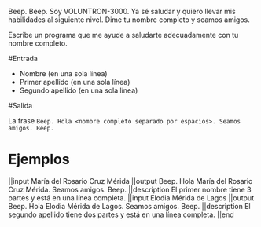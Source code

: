 Beep. Beep. Soy VOLUNTRON-3000. Ya sé saludar y quiero llevar mis habilidades al siguiente nivel. Dime tu nombre completo y seamos amigos.

Escribe un programa que me ayude a saludarte adecuadamente con tu nombre completo.

#Entrada

- Nombre (en una sola línea)
- Primer apellido (en una sola línea)
- Segundo apellido (en una sola línea)

#Salida

La frase `Beep. Hola <nombre completo separado por espacios>. Seamos amigos. Beep.`

# Ejemplos

||input
María del Rosario
Cruz
Mérida
||output
Beep. Hola María del Rosario Cruz Mérida. Seamos amigos. Beep.
||description
El primer nombre tiene 3 partes y está en una línea completa.
||input
Elodia
Mérida
de Lagos
||output
Beep. Hola Elodia Mérida de Lagos. Seamos amigos. Beep.
||description
El segundo apellido tiene dos partes y está en una línea completa.
||end
